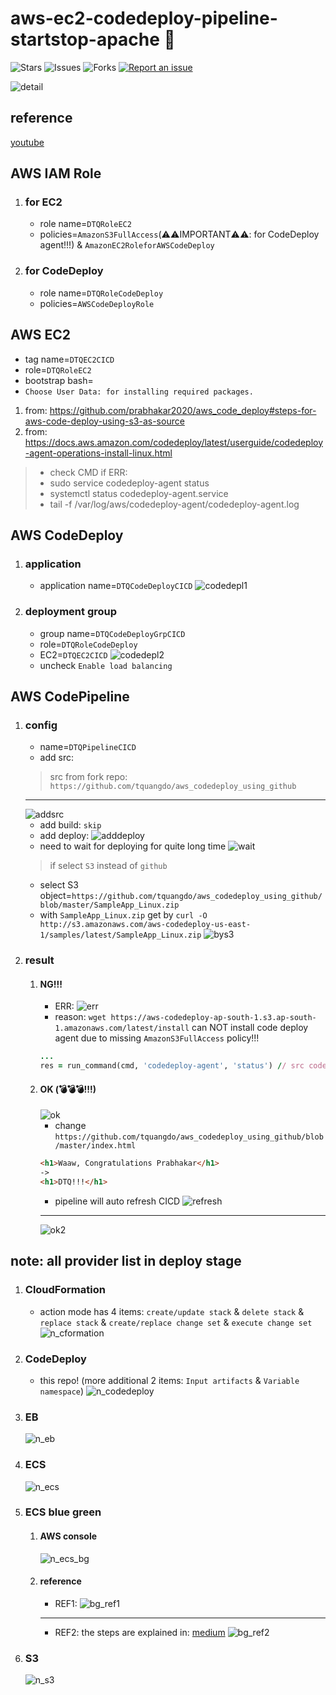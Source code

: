 # aws-ec2-codedeploy-pipeline-startstop-apache 🐳

![Stars](https://img.shields.io/github/stars/tquangdo/aws-ec2-codedeploy-pipeline-startstop-apache?color=f05340)
![Issues](https://img.shields.io/github/issues/tquangdo/aws-ec2-codedeploy-pipeline-startstop-apache?color=f05340)
![Forks](https://img.shields.io/github/forks/tquangdo/aws-ec2-codedeploy-pipeline-startstop-apache?color=f05340)
[![Report an issue](https://img.shields.io/badge/Support-Issues-green)](https://github.com/tquangdo/aws-ec2-codedeploy-pipeline-startstop-apache/issues/new)

![detail](screenshots/detail.png)

## reference
[youtube](https://www.youtube.com/watch?v=KoNWlnx6E1I)

## AWS IAM Role
1. ### for EC2
    - role name=`DTQRoleEC2`
    - policies=`AmazonS3FullAccess`(⚠️⚠️IMPORTANT⚠️⚠️: for CodeDeploy agent!!!) & `AmazonEC2RoleforAWSCodeDeploy`
1. ### for CodeDeploy
    - role name=`DTQRoleCodeDeploy`
    - policies=`AWSCodeDeployRole`

## AWS EC2
- tag name=`DTQEC2CICD`
- role=`DTQRoleEC2`
- bootstrap bash=
- `Choose User Data: for installing required packages.`
1. from: https://github.com/prabhakar2020/aws_code_deploy#steps-for-aws-code-deploy-using-s3-as-source
2. from: https://docs.aws.amazon.com/codedeploy/latest/userguide/codedeploy-agent-operations-install-linux.html
> - check CMD if ERR:
> - sudo service codedeploy-agent status
> - systemctl status codedeploy-agent.service
> - tail -f /var/log/aws/codedeploy-agent/codedeploy-agent.log


## AWS CodeDeploy
1. ### application
    - application name=`DTQCodeDeployCICD`
    ![codedepl1](screenshots/codedepl1.png)
1. ### deployment group
    - group name=`DTQCodeDeployGrpCICD`
    - role=`DTQRoleCodeDeploy`
    - EC2=`DTQEC2CICD`
    ![codedepl2](screenshots/codedepl2.png)
    - uncheck `Enable load balancing`

## AWS CodePipeline
1. ### config
    - name=`DTQPipelineCICD`
    - add src:
    > src from fork repo: `https://github.com/tquangdo/aws_codedeploy_using_github`
    ---
    ![addsrc](screenshots/addsrc.png)
    - add build: `skip`
    - add deploy:
    ![adddeploy](screenshots/adddeploy.png)
    - need to wait for deploying for quite long time
    ![wait](screenshots/wait.png)
    > if select `S3` instead of `github`
    - select S3 object=`https://github.com/tquangdo/aws_codedeploy_using_github/blob/master/SampleApp_Linux.zip`
    - with `SampleApp_Linux.zip` get by `curl -O http://s3.amazonaws.com/aws-codedeploy-us-east-1/samples/latest/SampleApp_Linux.zip`
    ![bys3](screenshots/bys3.png)
1. ### result
    1. #### NG!!!
        - ERR:
        ![err](screenshots/err.png)
        - reason: `wget https://aws-codedeploy-ap-south-1.s3.ap-south-1.amazonaws.com/latest/install` can NOT install code deploy agent due to missing `AmazonS3FullAccess` policy!!!
        ```rb
        ...
        res = run_command(cmd, 'codedeploy-agent', 'status') // src code in wget URL
        ```
    1. #### OK (💣💣💣!!!)
        ![ok](screenshots/ok.png)
        - change `https://github.com/tquangdo/aws_codedeploy_using_github/blob/master/index.html`
        ```html
        <h1>Waaw, Congratulations Prabhakar</h1>
        ->
        <h1>DTQ!!!</h1>
        ```
        - pipeline will auto refresh CICD
        ![refresh](screenshots/refresh.png)
        ---
        ![ok2](screenshots/ok2.png)

## note: all provider list in deploy stage
1. ### CloudFormation
    - action mode has 4 items: `create/update stack` & `delete stack` & `replace stack` & `create/replace change set` & `execute change set` 
    ![n_cformation](screenshots/n_cformation.png)
1. ### CodeDeploy
    - this repo! (more additional 2 items: `Input artifacts` & `Variable namespace`)
    ![n_codedeploy](screenshots/n_codedeploy.png)
1. ### EB
    ![n_eb](screenshots/n_eb.png)
1. ### ECS
    ![n_ecs](screenshots/n_ecs.png)
1. ### ECS blue green
    1. #### AWS console
        ![n_ecs_bg](screenshots/n_ecs_bg.png)
    1. #### reference
        - REF1:
        ![bg_ref1](screenshots/bg_ref1.png)
        ---
        - REF2: the steps are explained in: [medium](https://medium.com/@shashank070/in-my-previous-blog-i-have-explained-how-to-do-initial-checks-like-code-review-code-build-cddcc21afd9f)
        ![bg_ref2](screenshots/bg_ref2.jpeg)
1. ### S3
    ![n_s3](screenshots/n_s3.png)
